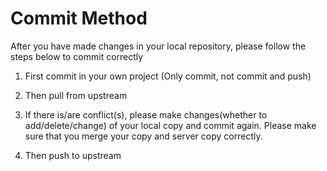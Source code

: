 # Commit Method #

After you have made changes in your local repository, please follow the steps below to commit correctly
1. First commit in your own project (Only commit, not commit and push)

2. Then pull from upstream

3. If there is/are conflict(s), please make changes(whether to add/delete/change) of your local copy and commit again. Please make sure that you merge your copy and server copy correctly.

4. Then push to upstream